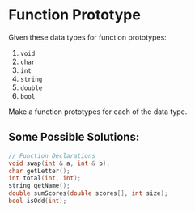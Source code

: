 # Function Prototype

Given these data types for function prototypes:
1. `void`
2. `char`
3. `int`
4. `string`
5. `double`
6. `bool`

Make a function prototypes for each of the data type.


## Some Possible Solutions:
```c++
// Function Declarations
void swap(int & a, int & b);
char getLetter();
int total(int, int);
string getName();
double sumScores(double scores[], int size);
bool isOdd(int);
```
